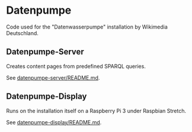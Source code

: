 # Datenpumpe

Code used for the "Datenwasserpumpe" installation by Wikimedia Deutschland.


## Datenpumpe-Server
Creates content pages from predefined SPARQL queries.

See [datenpumpe-server/README.md](datenpumpe-server/README.md).


## Datenpumpe-Display
Runs on the installation itself on a Raspberry Pi 3 under Raspbian Stretch.

See [datenpumpe-display/README.md](datenpumpe-display/README.md).

